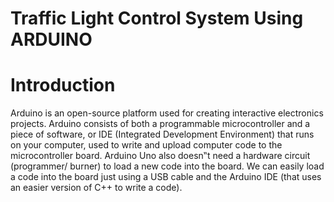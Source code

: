 # Traffic Light Control System Using ARDUINO

# Introduction
Arduino is an open-source platform used for creating interactive electronics projects. Arduino
consists of both a programmable microcontroller and a piece of software, or IDE (Integrated
Development Environment) that runs on your computer, used to write and upload computer
code to the microcontroller board. Arduino Uno also doesn‟t need a hardware circuit
(programmer/ burner) to load a new code into the board. We can easily load a code into the
board just using a USB cable and the Arduino IDE (that uses an easier version of C++ to
write a code). 

